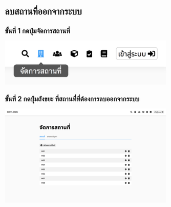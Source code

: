 # ลบสถานที่ออกจากระบบ

## ขั้นที่ 1 กดปุ่มจัดการสถานที่
![](../../img/navigation-bar/manage-space-button.png)

## ขั้นที่ 2 กดปุ่มถังขยะ ที่สถานที่ที่ต้องการลบออกจากระบบ
![](../../img/manage-space/space.png)
